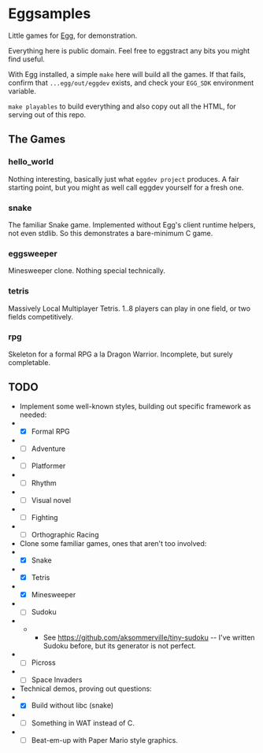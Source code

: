 # Eggsamples

Little games for [Egg](https://github.com/aksommerville/egg), for demonstration.

Everything here is public domain. Feel free to eggstract any bits you might find useful.

With Egg installed, a simple `make` here will build all the games.
If that fails, confirm that `...egg/out/eggdev` exists, and check your `EGG_SDK` environment variable.

`make playables` to build everything and also copy out all the HTML, for serving out of this repo.

## The Games

### hello_world

Nothing interesting, basically just what `eggdev project` produces.
A fair starting point, but you might as well call eggdev yourself for a fresh one.

### snake

The familiar Snake game.
Implemented without Egg's client runtime helpers, not even stdlib.
So this demonstrates a bare-minimum C game.

### eggsweeper

Minesweeper clone.
Nothing special technically.

### tetris

Massively Local Multiplayer Tetris.
1..8 players can play in one field, or two fields competitively.

### rpg

Skeleton for a formal RPG a la Dragon Warrior.
Incomplete, but surely completable.

## TODO

- Implement some well-known styles, building out specific framework as needed:
- - [x] Formal RPG
- - [ ] Adventure
- - [ ] Platformer
- - [ ] Rhythm
- - [ ] Visual novel
- - [ ] Fighting
- - [ ] Orthographic Racing
- Clone some familiar games, ones that aren't too involved:
- - [x] Snake
- - [x] Tetris
- - [x] Minesweeper
- - [ ] Sudoku
- - - See https://github.com/aksommerville/tiny-sudoku -- I've written Sudoku before, but its generator is not perfect.
- - [ ] Picross
- - [ ] Space Invaders
- Technical demos, proving out questions:
- - [x] Build without libc (snake)
- - [ ] Something in WAT instead of C.
- - [ ] Beat-em-up with Paper Mario style graphics.
